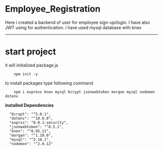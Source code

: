 # Employee_Registration

<p>Here i created a backend of user for  employee sign-up/login.
  I have also JWT using for authentication.
  i have used mysql database with knex <p>
  
  
  ------
 # start project
 it will initialized package.js
    
        npm init -y 
to install packages type following command
    
    
        npm i express knex mysql bcrypt jsonwebtoken morgan mysql nodemon dotenv  
**installed Dependencies**
  
      "bcrypt": "^5.0.1",
      "dotenv": "^10.0.0",
      "exprss": "0.0.1-security",
      "jsonwebtoken": "^8.5.1",
      "knex": "^0.95.11",
      "morgan": "^1.10.0",
      "mysql": "^2.18.1",
      "nodemon": "^2.0.12"
